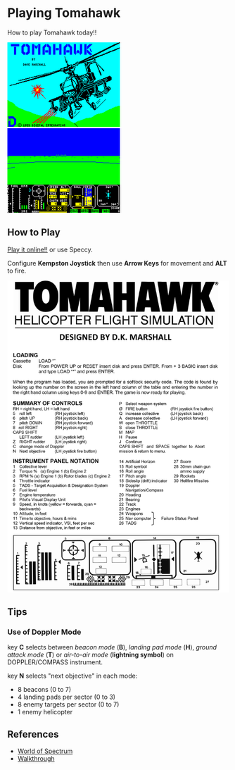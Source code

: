 # Playing Tomahawk
How to play Tomahawk today!!

![Loading Screen](games/tomahawk/references/tomahawk-loading.gif)
![In-game Screen](games/tomahawk/references/tomahawk-ingame.gif)

## How to Play

[Play it online!!](http://torinak.com/qaop#!tomahawk) or use Speccy.

Configure **Kempston Joystick** then use **Arrow Keys** for movement and **ALT** to fire.

![Controls](games/tomahawk/references/Tomahawk_ControlSummary.png)

## Tips

### Use of Doppler Mode 

key **C** selects between *beacon mode* (**B**), *landing pad mode* (**H**),
*ground attack mode* (**T**) or *air-to-air mode* (**lightning symbol**) on DOPPLER/COMPASS instrument.

key **N** selects "next objective" in each mode:
* 8 beacons (0 to 7)
* 4 landing pads per sector (0 to 3)
* 8 enemy targets per sector (0 to 7)
* 1 enemy helicopter


## References
* [World of Spectrum](http://www.worldofspectrum.org/infoseekid.cgi?id=0005317)
* [Walkthrough](https://www.youtube.com/watch?v=k6NhKnL2Llw)
